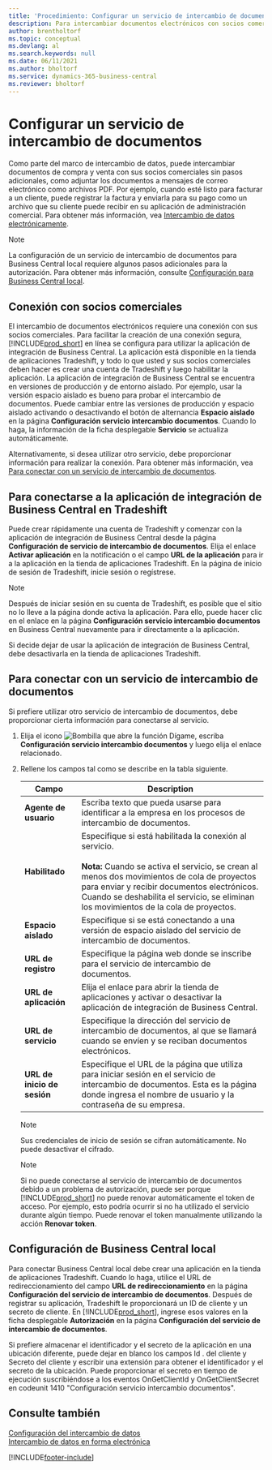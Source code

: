 ```yaml
---
title: 'Procedimiento: Configurar un servicio de intercambio de documentos | Documentos de Microsoft'
description: Para intercambiar documentos electrónicos con socios comerciales se usa un proveedor de servicios externo.
author: brentholtorf
ms.topic: conceptual
ms.devlang: al
ms.search.keywords: null
ms.date: 06/11/2021
ms.author: bholtorf
ms.service: dynamics-365-business-central
ms.reviewer: bholtorf
---
```

# Configurar un servicio de intercambio de documentos

Como parte del marco de intercambio de datos, puede intercambiar documentos de compra y venta con sus socios comerciales sin pasos adicionales, como adjuntar los documentos a mensajes de correo electrónico como archivos PDF. Por ejemplo, cuando esté listo para facturar a un cliente, puede registrar la factura y enviarla para su pago como un archivo que su cliente puede recibir en su aplicación de administración comercial. Para obtener más información, vea [Intercambio de datos electrónicamente](across-data-exchange.md).

> [!NOTE]
> La configuración de un servicio de intercambio de documentos para Business Central local requiere algunos pasos adicionales para la autorización. Para obtener más información, consulte [Configuración para Business Central local](#settings-for-business-central-on-premises).

## Conexión con socios comerciales

El intercambio de documentos electrónicos requiere una conexión con sus socios comerciales. Para facilitar la creación de una conexión segura, [!INCLUDE[prod_short](includes/prod_short.md)] en línea se configura para utilizar la aplicación de integración de Business Central. La aplicación está disponible en la tienda de aplicaciones Tradeshift, y todo lo que usted y sus socios comerciales deben hacer es crear una cuenta de Tradeshift y luego habilitar la aplicación. La aplicación de integración de Business Central se encuentra en versiones de producción y de entorno aislado. Por ejemplo, usar la versión espacio aislado es bueno para probar el intercambio de documentos. Puede cambiar entre las versiones de producción y espacio aislado activando o desactivando el botón de alternancia **Espacio aislado** en la página **Configuración servicio intercambio documentos**. Cuando lo haga, la información de la ficha desplegable **Servicio** se actualiza automáticamente.

Alternativamente, si desea utilizar otro servicio, debe proporcionar información para realizar la conexión. Para obtener más información, vea [Para conectar con un servicio de intercambio de documentos](across-how-to-set-up-a-document-exchange-service.md#to-connect-to-a-document-exchange-service).

## Para conectarse a la aplicación de integración de Business Central en Tradeshift

Puede crear rápidamente una cuenta de Tradeshift y comenzar con la aplicación de integración de Business Central desde la página **Configuración de servicio de intercambio de documentos**. Elija el enlace **Activar aplicación** en la notificación o el campo **URL de la aplicación** para ir a la aplicación en la tienda de aplicaciones Tradeshift. En la página de inicio de sesión de Tradeshift, inicie sesión o regístrese.

> [!NOTE]
> Después de iniciar sesión en su cuenta de Tradeshift, es posible que el sitio no lo lleve a la página donde activa la aplicación. Para ello, puede hacer clic en el enlace en la página **Configuración servicio intercambio documentos** en Business Central nuevamente para ir directamente a la aplicación.

Si decide dejar de usar la aplicación de integración de Business Central, debe desactivarla en la tienda de aplicaciones Tradeshift. 

## Para conectar con un servicio de intercambio de documentos

Si prefiere utilizar otro servicio de intercambio de documentos, debe proporcionar cierta información para conectarse al servicio.

1. Elija el icono ![Bombilla que abre la función Dígame](media/ui-search/search_small.png "Dígame qué desea hacer"), escriba **Configuración servicio intercambio documentos** y luego elija el enlace relacionado.  
2. Rellene los campos tal como se describe en la tabla siguiente.  

    |Campo|Description|  
    |---------------------------------|---------------------------------------|  
    |**Agente de usuario**|Escriba texto que pueda usarse para identificar a la empresa en los procesos de intercambio de documentos.|  
    |**Habilitado**|Especifique si está habilitada la conexión al servicio.<br><br> **Nota:** Cuando se activa el servicio, se crean al menos dos movimientos de cola de proyectos para enviar y recibir documentos electrónicos. Cuando se deshabilita el servicio, se eliminan los movimientos de la cola de proyectos.|  
    |**Espacio aislado**|Especifique si se está conectando a una versión de espacio aislado del servicio de intercambio de documentos.|
    |**URL de registro**|Especifique la página web donde se inscribe para el servicio de intercambio de documentos.|  
    |**URL de aplicación**|Elija el enlace para abrir la tienda de aplicaciones y activar o desactivar la aplicación de integración de Business Central.|
    |**URL de servicio**|Especifique la dirección del servicio de intercambio de documentos, al que se llamará cuando se envíen y se reciban documentos electrónicos.|  
    |**URL de inicio de sesión**|Especifique el URL de la página que utiliza para iniciar sesión en el servicio de intercambio de documentos. Esta es la página donde ingresa el nombre de usuario y la contraseña de su empresa.|  
    
    > [!NOTE]  
    > Sus credenciales de inicio de sesión se cifran automáticamente. No puede desactivar el cifrado.

    > [!NOTE]
    > Si no puede conectarse al servicio de intercambio de documentos debido a un problema de autorización, puede ser porque [!INCLUDE[prod_short](includes/prod_short.md)] no puede renovar automáticamente el token de acceso. Por ejemplo, esto podría ocurrir si no ha utilizado el servicio durante algún tiempo. Puede renovar el token manualmente utilizando la acción **Renovar token**.

## Configuración de Business Central local

Para conectar Business Central local debe crear una aplicación en la tienda de aplicaciones Tradeshift. Cuando lo haga, utilice el URL de redireccionamiento del campo **URL de redireccionamiento** en la página **Configuración del servicio de intercambio de documentos**. Después de registrar su aplicación, Tradeshift le proporcionará un ID de cliente y un secreto de cliente. En [!INCLUDE[prod_short](includes/prod_short.md)], ingrese esos valores en la ficha desplegable **Autorización** en la página **Configuración del servicio de intercambio de documentos**.

Si prefiere almacenar el identificador y el secreto de la aplicación en una ubicación diferente, puede dejar en blanco los campos Id . del cliente y Secreto del cliente y escribir una extensión para obtener el identificador y el secreto de la ubicación. Puede proporcionar el secreto en tiempo de ejecución suscribiéndose a los eventos OnGetClientId y OnGetClientSecret en codeunit 1410 "Configuración servicio intercambio documentos".

## Consulte también

[Configuración del intercambio de datos](across-set-up-data-exchange.md)  
[Intercambio de datos en forma electrónica](across-data-exchange.md)


[!INCLUDE[footer-include](includes/footer-banner.md)]
